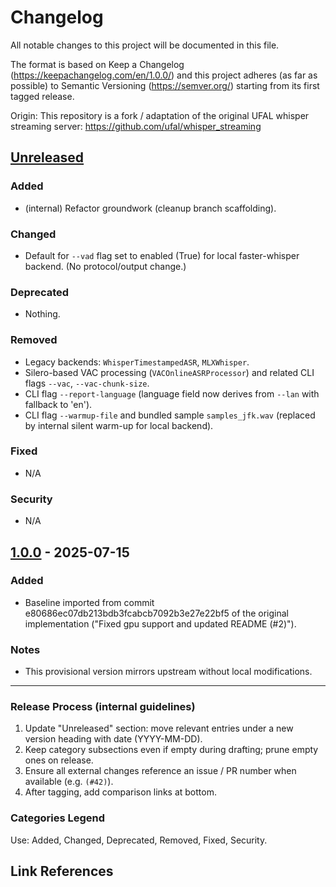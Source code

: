 # Changelog

All notable changes to this project will be documented in this file.

The format is based on Keep a Changelog (https://keepachangelog.com/en/1.0.0/) and this project adheres (as far as possible) to Semantic Versioning (https://semver.org/) starting from its first tagged release.

Origin: This repository is a fork / adaptation of the original UFAL whisper streaming server:
https://github.com/ufal/whisper_streaming

## [Unreleased]
### Added
- (internal) Refactor groundwork (cleanup branch scaffolding).

### Changed
- Default for `--vad` flag set to enabled (True) for local faster-whisper backend. (No protocol/output change.)

### Deprecated
- Nothing.

### Removed
- Legacy backends: `WhisperTimestampedASR`, `MLXWhisper`.
- Silero-based VAC processing (`VACOnlineASRProcessor`) and related CLI flags `--vac`, `--vac-chunk-size`.
- CLI flag `--report-language` (language field now derives from `--lan` with fallback to 'en').
- CLI flag `--warmup-file` and bundled sample `samples_jfk.wav` (replaced by internal silent warm-up for local backend).

### Fixed
- N/A

### Security
- N/A

## [1.0.0] - 2025-07-15
### Added
- Baseline imported from commit e80686ec07db213bdb3fcabcb7092b3e27e22bf5 of the original implementation ("Fixed gpu support and updated README (#2)").

### Notes
- This provisional version mirrors upstream without local modifications.

---

### Release Process (internal guidelines)
1. Update "Unreleased" section: move relevant entries under a new version heading with date (YYYY-MM-DD).
2. Keep category subsections even if empty during drafting; prune empty ones on release.
3. Ensure all external changes reference an issue / PR number when available (e.g. `(#42)`).
4. After tagging, add comparison links at bottom.

### Categories Legend
Use: Added, Changed, Deprecated, Removed, Fixed, Security.

## Link References
[Unreleased]: https://github.com/stian-aventia/whisper_streaming/compare/v1.0.0...HEAD
[1.0.0]: https://github.com/ufal/whisper_streaming/tree/e80686ec07db213bdb3fcabcb7092b3e27e22bf5

